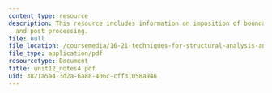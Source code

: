 ```yaml
---
content_type: resource
description: This resource includes information on imposition of boundary conditions,
  and post processing.
file: null
file_location: /coursemedia/16-21-techniques-for-structural-analysis-and-design-spring-2005/3821a5a43d2a6a88406ccff31058a946_unit12_notes4.pdf
file_type: application/pdf
resourcetype: Document
title: unit12_notes4.pdf
uid: 3821a5a4-3d2a-6a88-406c-cff31058a946
---
```

